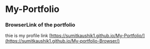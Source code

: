 # My-Portfolio
### BrowserLink of the portfolio
thie is my profile link
[https://sumitkaushik1.github.io/My-Portfolio/](https://sumitkaushik1.github.io/My-portfolio-Browser/)
<!--
https://sumitkaushik.us.to/-->

